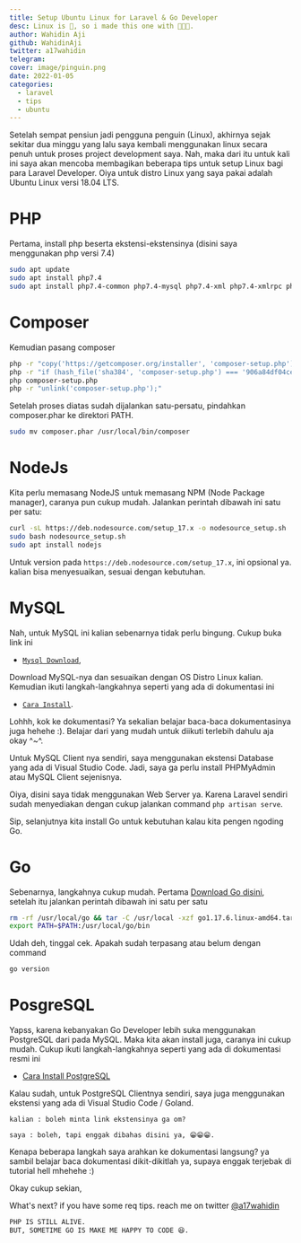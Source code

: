 ```yaml
---
title: Setup Ubuntu Linux for Laravel & Go Developer
desc: Linux is 🤝, so i made this one with 🧑🏾‍💻.
author: Wahidin Aji
github: WahidinAji
twitter: a17wahidin
telegram:
cover: image/pinguin.png
date: 2022-01-05
categories:
  - laravel
  - tips
  - ubuntu
---
```


Setelah sempat pensiun jadi pengguna penguin (Linux), akhirnya sejak sekitar dua minggu yang lalu saya kembali menggunakan linux secara penuh untuk proses project development saya. Nah, maka dari itu untuk kali ini saya akan mencoba membagikan beberapa tips untuk setup Linux bagi para Laravel Developer. Oiya untuk distro Linux yang saya pakai adalah Ubuntu Linux versi 18.04 LTS.

# PHP

Pertama, install php beserta ekstensi-ekstensinya (disini saya menggunakan php versi 7.4)

```bash
sudo apt update
sudo apt install php7.4
sudo apt install php7.4-common php7.4-mysql php7.4-xml php7.4-xmlrpc php7.4-curl php7.4-gd php7.4-imagick php7.4-cli php7.4-dev php7.4-imap php7.4-mbstring php7.4-opcache php7.4-soap php7.4-zip php7.4-intl -y
```

# Composer

Kemudian pasang composer

```bash
php -r "copy('https://getcomposer.org/installer', 'composer-setup.php');"
php -r "if (hash_file('sha384', 'composer-setup.php') === '906a84df04cea2aa72f40b5f787e49f22d4c2f19492ac310e8cba5b96ac8b64115ac402c8cd292b8a03482574915d1a8') { echo 'Installer verified'; } else { echo 'Installer corrupt'; unlink('composer-setup.php'); } echo PHP_EOL;"
php composer-setup.php
php -r "unlink('composer-setup.php');"
```

Setelah proses diatas sudah dijalankan satu-persatu, pindahkan composer.phar ke direktori PATH.

```bash
sudo mv composer.phar /usr/local/bin/composer
```

# NodeJs

Kita perlu memasang NodeJS untuk memasang NPM (Node Package manager), caranya pun cukup mudah. Jalankan perintah dibawah ini satu per satu:

```bash
curl -sL https://deb.nodesource.com/setup_17.x -o nodesource_setup.sh
sudo bash nodesource_setup.sh
sudo apt install nodejs
```

Untuk version pada `https://deb.nodesource.com/setup_17.x`, ini opsional ya. kalian bisa menyesuaikan, sesuai dengan kebutuhan.

# MySQL

Nah, untuk MySQL ini kalian sebenarnya tidak perlu bingung. Cukup buka link ini

- [`Mysql Download`](https://dev.mysql.com/downloads/mysql/),

Download MySQL-nya dan sesuaikan dengan OS Distro Linux kalian. Kemudian ikuti langkah-langkahnya seperti yang ada di dokumentasi ini

- [`Cara Install`](https://dev.mysql.com/doc/refman/8.0/en/linux-installation-debian.html).

Lohhh, kok ke dokumentasi? Ya sekalian belajar baca-baca dokumentasinya juga hehehe :). Belajar dari yang mudah untuk diikuti terlebih dahulu aja okay ^~^.

Untuk MySQL Client nya sendiri, saya menggunakan ekstensi Database yang ada di Visual Studio Code. Jadi, saya ga perlu install PHPMyAdmin atau MySQL Client sejenisnya.

Oiya, disini saya tidak menggunakan Web Server ya. Karena Laravel sendiri sudah menyediakan dengan cukup jalankan command `php artisan serve`.

Sip, selanjutnya kita install Go untuk kebutuhan kalau kita pengen ngoding Go.

# Go

Sebenarnya, langkahnya cukup mudah. Pertama [Download Go disini](https://go.dev/doc/install), setelah itu jalankan perintah dibawah ini satu per satu

```bash
rm -rf /usr/local/go && tar -C /usr/local -xzf go1.17.6.linux-amd64.tar.gz
export PATH=$PATH:/usr/local/go/bin
```

Udah deh, tinggal cek. Apakah sudah terpasang atau belum dengan command

```bash
go version
```

# PosgreSQL

Yapss, karena kebanyakan Go Developer lebih suka menggunakan PostgreSQL dari pada MySQL. Maka kita akan install juga, caranya ini cukup mudah. Cukup ikuti langkah-langkahnya seperti yang ada di dokumentasi resmi ini

- [Cara Install PostgreSQL](https://www.postgresql.org/download/linux/ubuntu/)

Kalau sudah, untuk PostgreSQL Clientnya sendiri, saya juga menggunakan ekstensi yang ada di Visual Studio Code / Goland.

`kalian : boleh minta link ekstensinya ga om?`

`saya : boleh, tapi enggak dibahas disini ya, 😁😁😁.`

Kenapa beberapa langkah saya arahkan ke dokumentasi langsung? ya sambil belajar baca dokumentasi dikit-dikitlah ya, supaya enggak terjebak di tutorial hell mhehehe :)

Okay cukup sekian,

What's next? if you have some req tips. reach me on twitter [@a17wahidin](https://twitter.com/a17wahidin)

```bash
PHP IS STILL ALIVE.
BUT, SOMETIME GO IS MAKE ME HAPPY TO CODE 😆.
```
